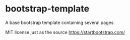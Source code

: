 # bootstrap-template
A base bootstrap template containing several pages.

MIT license just as the source https://startbootstrap.com/
